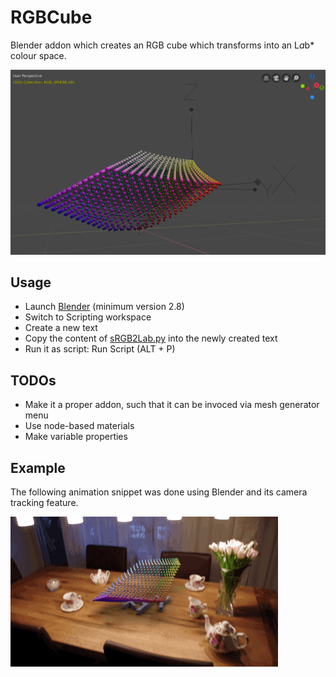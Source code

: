 # RGBCube
Blender addon which creates an RGB cube which transforms into an L*a*b* colour space.

![L*a*b* colour space](img/lab_colour_space.png)

## Usage

* Launch [Blender](https://www.blender.org/) (minimum version 2.8)
* Switch to Scripting workspace
* Create a new text
* Copy the content of [sRGB2Lab.py](https://github.com/till213/RGBCube/blob/master/src/sRGB2Lab.py) into the newly created text
* Run it as script: Run Script (ALT + P)

## TODOs

* Make it a proper addon, such that it can be invoced via mesh generator menu
* Use node-based materials
* Make variable properties

## Example

The following animation snippet was done using Blender and its camera tracking feature.

![RGB cube animation](img/rgb_cube_animation.gif)